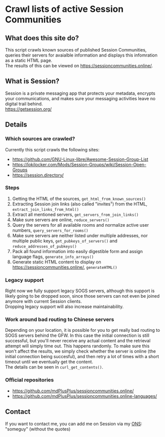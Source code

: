 # Crawl lists of active Session Communities

## What does this site do?

This script crawls known sources of published Session Communities, queries their servers for avaialble information and displays this infomration as a static HTML page.  
The results of this can be viewed on https://sessioncommunities.online/.


## What is Session?

Session is a private messaging app that protects your metadata, encrypts your communications, and makes sure your messaging activities leave no digital trail behind.  
https://getsession.org/


## Details

### Which sources are crawled?

Currently this script crawls the following sites:

- https://github.com/GNU-Linux-libre/Awesome-Session-Group-List
- https://lokilocker.com/Mods/Session-Groups/wiki/Session-Open-Groups
- https://session.directory/

### Steps

1. Getting the HTML of the sources, `get_html_from_known_sources()`
2. Extracting Session join links (also called "invites") from the HTML, `extract_join_links_from_html()`
3. Extract all mentioned servers, `get_servers_from_join_links()`
4. Make sure servers are online, `reduce_servers()`
5. Query the servers for all available rooms and normalize active user numbers, `query_servers_for_rooms()`
6. Make sure servers are neither listed under multiple addresses, nor multiple public keys, `get_pubkeys_of_servers()` and `reduce_addresses_of_pubkeys()`
7. Pack all found information into easily digestible form and assign language flags, `generate_info_arrays()`
8. Generate static HTML content to display on https://sessioncommunities.online/, `generateHTML()`

### Legacy support

Right now we fully support legacy SOGS servers, although this support is likely going to be dropped soon, since those servers can not even be joined anymore with current Session clients.  
Dropping legacy support will also increase maintainability.

### Work around bad routing to Chinese servers

Depending on your location, it is possible for you to get really bad routing to SOGS servers behind the GFW. In this case the initial connection is still successful, but you'll never receive any actual content and the retrieval attempt will simply time out. This happens randomly. To make sure this won't affect the results, we simply check whether the server is online (the initial connection being succesful), and then retry a lot of times with a short timeout until we eventually get the content.  
The details can be seen in `curl_get_contents()`.

### Official repositories
- https://github.com/mdPlusPlus/sessioncommunities.online/
- https://github.com/mdPlusPlus/sessioncommunities.online-languages/


## Contact

If you want to contact me, you can add me on Session via my [ONS](https://docs.oxen.io/using-the-oxen-blockchain/using-oxen-name-system): "someguy" (without the quotes)
